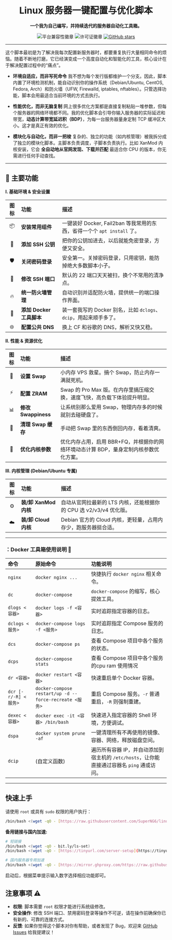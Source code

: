 <div align="center">

# **Linux 服务器一键配置与优化脚本**

**一个我为自己编写，并持续迭代的服务器自动化工具箱。**

</div>

<p align="center">
  <img src="https://img.shields.io/badge/platform-Debian%20%7C%20Ubuntu%20%7C%20CentOS%20%7C%20Fedora-blue" alt="平台兼容性徽章">
  <img src="https://img.shields.io/badge/license-MIT-green" alt="许可证徽章">
  <a href="https://github.com/SuperNG6/linux-setup.sh">
    <img src="https://img.shields.io/github/stars/SuperNG6/linux-setup.sh?style=social" alt="GitHub stars">
  </a>
</p>

---

这个脚本最初是为了解决我每次配置新服务器时，都要重复执行大量相同命令的烦恼。随着不断地打磨，它已经演变成一个高度自动化和智能化的工具，核心设计在于解决配置过程中的“痛点”。

-   **环境自适应，而非写死命令**
    我不想为每个发行版都维护一个分支。因此，脚本内置了环境检测机制，能自动识别你的操作系统（Debian/Ubuntu, CentOS, Fedora, Arch）和防火墙（UFW, Firewalld, iptables, nftables）。只管选择功能，脚本会用最适合当前环境的方式去执行。

-   **性能优化，而非无脑复制**
    网上很多优化方案都是直接复制粘贴一堆参数，但每个服务器的网络环境都不同。我的优化脚本会引导你输入服务器的实际延迟和带宽，**动态计算带宽延迟积（BDP）**，为每一台服务器量身定制 TCP 缓冲区大小。这才是真正有效的优化。

-   **模块化与自动化，而非一把梭**
    复杂的、独立的功能（如内核管理）被我拆分成了独立的模块化脚本。主脚本负责调度，子脚本负责执行。比如 XanMod 内核安装，它会 **全自动地从官网发现、下载并匹配** 最适合你 CPU 的版本，你无需进行任何手动查找。

---
## 🚀 主要功能

<strong>Ⅰ. 基础环境 & 安全设置</strong>

| 图标 | 功能 | 描述 |
| :--: | :--- | :--- |
| 📦 | **安装常用组件** | 一键装好 Docker, Fail2ban 等我常用的东西，省得一个个 `apt install` 了。 |
| 🔑 | **添加 SSH 公钥** | 把你的公钥加进去，以后就能免密登录，方便又安全。 |
| 🛡️ | **关闭密码登录** | 安全第一。关掉密码登录，只用密钥，能防掉绝大多数脚本小子。 |
| 🚪 | **修改 SSH 端口** | 默认的 22 端口天天被扫，换个不常用的清净点。 |
| 🔥 | **统一防火墙管理** | 自动识别并适配防火墙，提供统一的端口操作界面。 |
| 🐳 | **添加 Docker 工具脚本** | 装一套我写的 Docker 别名，比如 `dclogs`、`dcip`，用起来顺手多了。 |
| 🌐 | **配置公共 DNS** | 换上 CF 和谷歌的 DNS，解析又快又稳。 |


<strong>Ⅱ. 性能 & 资源优化</strong>

| 图标 | 功能 | 描述 |
| :--: | :--- | :--- |
| 💾 | **设置 Swap** | 小内存 VPS 救星。搞个 Swap，防止内存一满就死机。 |
| ⚡ | **配置 ZRAM** | Swap 的 Pro Max 版。在内存里搞压缩交换，速度飞快，高负载下体验提升明显。 |
| 📊 | **修改 Swappiness** | 让系统别那么爱用 Swap，物理内存多的时候就别去碰硬盘了。 |
| 🧹 | **清理 Swap 缓存** | 手动把 Swap 里的东西倒回内存，看着清爽。 |
| 🚀 | **优化内核参数** | 优化内存占用，启用 BBR+FQ，并根据你的网络环境动态计算 BDP，量身定制内核参数优化方案。 |


<strong>Ⅲ. 内核管理 (Debian/Ubuntu 专属)</strong>

| 图标 | 功能 | 描述 |
| :--: | :--- | :--- |
| ⚙️ | **装/卸 XanMod 内核** | 自动从官网拉最新的 LTS 内核，还能根据你的 CPU 选 v2/v3/v4 优化版。 |
| ☁️ | **装/卸 Cloud 内核** | Debian 官方的 Cloud 内核，更轻量，占用内存少，跑服务器挺合适。 |

---

### **：Docker 工具箱使用说明 🐳**

| 命令 | 原始命令 | 功能说明 |
| :--- | :--- | :--- |
| `nginx` | `docker nginx ...` | 快捷执行 `docker nginx` 相关命令。 |
| `dc` | `docker-compose` | `docker-compose` 的缩写，核心提效工具。 |
| `dlogs <容器>` | `docker logs -f <容器>` | 实时追踪指定容器的日志。 |
| `dclogs <服务>` | `docker-compose logs -f <服务>` | 实时追踪指定 Compose 服务的日志。 |
| `dcs` | `docker-compose ps` | 查看 Compose 项目中各个服务的状态。 |
| `dcps` | `docker-compose stats` | 查看 Compose 项目中各个服务的cpu ram 使用情况 |
| `dr <容器>` | `docker restart <容器>` | 快速重启单个 Docker 容器。 |
| `dcr [-r/-R] <服务>` | `docker-compose restart/up -d --force-recreate <服务>` | 重启 Compose 服务。`-r` 普通重启，`-R` 则强制重建。 |
| `dexec <容器>` | `docker exec -it <容器> /bin/bash` | 快速进入指定容器的 Shell 环境，方便调试。 |
| `dspa` | `docker system prune -af` | 一键清理所有不再使用的镜像、容器、网络，释放磁盘空间。 |
| `dcip` | (自定义函数) | 遍历所有容器 IP，并自动添加到宿主机的 `/etc/hosts`，让你能直接通过容器名 `ping` 通或访问。 |

---
## 快速上手

请使用 `root` 或具有 `sudo` 权限的用户执行：

```bash
/bin/bash <(wget -qO - [https://raw.githubusercontent.com/SuperNG6/linux-setup.sh/main/server-setup.sh](https://raw.githubusercontent.com/SuperNG6/linux-setup.sh/main/server-setup.sh))
````

**备用链接与国内加速:**

```bash
# 短链接
/bin/bash <(wget -qO - bit.ly/ls-set)
/bin/bash <(wget -qO - [https://tinyurl.com/server-setup](https://tinyurl.com/server-setup))

# 国内服务器专用加速
/bin/bash <(wget -qO - [https://mirror.ghproxy.com/https://raw.githubusercontent.com/SuperNG6/linux-setup.sh/main/server-setup.sh](https://mirror.ghproxy.com/https://raw.githubusercontent.com/SuperNG6/linux-setup.sh/main/server-setup.sh))
```

启动后，根据菜单提示输入数字选择相应功能即可。

## 注意事项 ⚠️

  - **权限**: 脚本需要 `root` 权限才能进行系统级修改。
  - **安全操作**: 修改 SSH 端口、禁用密码登录等操作不可逆，请在操作前确保你已有新的、可靠的连接方式。
  - **反馈**: 如果你觉得这个脚本对你有帮助，或者发现了 Bug，欢迎来 [GitHub Issues](https://github.com/SuperNG6/linux-setup.sh/issues) 给我提建议！
